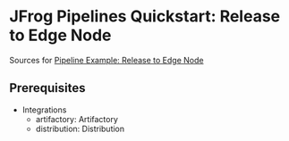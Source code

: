 # JFrog Pipelines Quickstart: Release to Edge Node

Sources for [Pipeline Example: Release to Edge Node](https://www.jfrog.com/confluence/display/JFROG/Pipeline+Example%3A+Release+to+Edge+Node)

## Prerequisites

- Integrations
  - artifactory: Artifactory
  - distribution: Distribution
